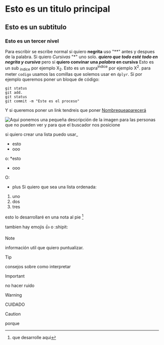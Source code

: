 # Esto es un titulo principal
## Esto es un subtitulo
### Esto es un tercer nivel

Para escribir se escribe normal si quiero **negrita** uso "**" antes y despues de la palabra. Si quiero *Cursivas* "*" uno solo.
***quiero que todo esté todo en negrita y cursiva*** pero si **quiero convinar una _palabra_ en cursiva**
Esto es un sub <sub>indice</sub> por ejemplo X<sub>2</sub>.
Esto es un supra<sup>indice</sup> por ejemplo X<sup>2</sup>.
para meter `codigo` usamos las comillas que solemos usar en `dplyr`. Si por ejemplo queremos poner un bloque de código:
```
git status
git add.
git status
git commit -m "Este es el proceso"
```
Y si queremos poner un link tendreis que poner [Nombrequeaparecerá](https://calendar.google.com/calendar/u/0/r/week)

![Aqui ponemos una pequeña descripción de la imagen para las personas que no pueden ver y para que el buscador nos posicione](https://www.google.com/url?sa=i&url=https%3A%2F%2Fwww.zooplus.es%2Fmagazine%2Fgatos%2Fgatitos&psig=AOvVaw2n9itp9IK1Ch2OxPatXE7i&ust=1714559889462000&source=images&cd=vfe&opi=89978449&ved=0CBEQjRxqFwoTCPDTt8Df6YUDFQAAAAAdAAAAABAE)

si quiero crear una lista puedo usar_
- esto
- ooo

o:
*esto
* ooo

O:
+ plus
Si quiero que sea una lista ordenada:
1. uno
2. dos
3. tres

esto lo desarrollaré en una nota al pie [^1]

[^1]: que desarrolle aqui

tambien hay emojis :+1: o :shipit:

> [!NOTE]
> información util que quiero puntualizar.

> [!TIP]
> consejos sobre como interpretar

> [!IMPORTANT]
> no hacer ruido

> [!WARNING]
> CUIDADO

> [!CAUTION]
> porque
